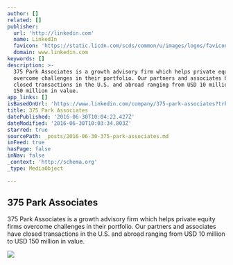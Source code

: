```yaml
---
author: []
related: []
publisher:
  url: 'http://linkedin.com'
  name: LinkedIn
  favicon: 'https://static.licdn.com/scds/common/u/images/logos/favicons/v1/favicon.ico'
  domain: www.linkedin.com
keywords: []
description: >-
  375 Park Associates is a growth advisory firm which helps private equity firms
  overcome challenges in their portfolio. Our partners and associates have
  closed transactions in the U.S. and abroad ranging from USD 10 million to USD
  150 million in value.
app_links: []
isBasedOnUrl: 'https://www.linkedin.com/company/375-park-associates?trk=biz-companies-cym'
title: 375 Park Associates
datePublished: '2016-06-30T10:04:22.427Z'
dateModified: '2016-06-30T10:03:34.803Z'
starred: true
sourcePath: _posts/2016-06-30-375-park-associates.md
inFeed: true
hasPage: false
inNav: false
_context: 'http://schema.org'
_type: MediaObject

---
```

<article style=""><h1>375 Park Associates</h1><p>375 Park Associates is a growth advisory firm which helps private equity firms overcome challenges in their portfolio. Our partners and associates have closed transactions in the U.S. and abroad ranging from USD 10 million to USD 150 million in value.</p><img src="https://media.licdn.com/mpr/mpr/shrink_200_200/AAEAAQAAAAAAAARJAAAAJDFiYTExNjNjLWQxNWEtNGQ5Yi1iMmMwLTVmOGM5OWI0NTJjNQ.png" /></article>